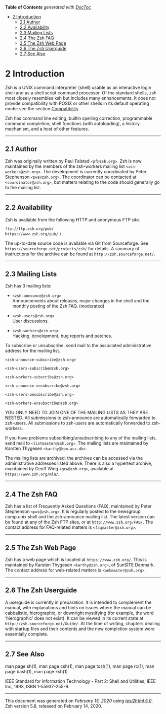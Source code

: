 <!-- START doctoc generated TOC please keep comment here to allow auto update -->
<!-- DON'T EDIT THIS SECTION, INSTEAD RE-RUN doctoc TO UPDATE -->
**Table of Contents**  *generated with [DocToc](https://github.com/thlorenz/doctoc)*

- [2 Introduction](#2-introduction)
  - [2.1 Author](#21-author)
  - [2.2 Availability](#22-availability)
  - [2.3 Mailing Lists](#23-mailing-lists)
  - [2.4 The Zsh FAQ](#24-the-zsh-faq)
  - [2.5 The Zsh Web Page](#25-the-zsh-web-page)
  - [2.6 The Zsh Userguide](#26-the-zsh-userguide)
  - [2.7 See Also](#27-see-also)

<!-- END doctoc generated TOC please keep comment here to allow auto update -->

<span id="Introduction"></span> <span id="Introduction-1"></span>

# 2 Introduction

<span id="index-introduction"></span>

Zsh is a UNIX command interpreter (shell) usable as an interactive login
shell and as a shell script command processor. Of the standard shells,
zsh most closely resembles ksh but includes many enhancements. It does
not provide compatibility with POSIX or other shells in its default
operating mode: see the section
[Compatibility](Invocation.html#Compatibility).

Zsh has command line editing, builtin spelling correction, programmable
command completion, shell functions (with autoloading), a history
mechanism, and a host of other features.

-----

<span id="Author"></span> <span id="Author-1"></span>

## 2.1 Author

<span id="index-author"></span>

Zsh was originally written by Paul Falstad `<pf@zsh.org>`. Zsh is now
maintained by the members of the zsh-workers mailing list
`<zsh-workers@zsh.org>`. The development is currently coordinated by
Peter Stephenson `<pws@zsh.org>`. The coordinator can be contacted at
`<coordinator@zsh.org>`, but matters relating to the code should
generally go to the mailing list.

-----

<span id="Availability"></span> <span id="Availability-1"></span>

## 2.2 Availability

Zsh is available from the following HTTP and anonymous FTP site.

<span id="index-FTP-sites-for-zsh"></span>
<span id="index-acquiring-zsh-by-FTP"></span>
<span id="index-availability-of-zsh"></span>

`ftp://ftp.zsh.org/pub/`  
`https://www.zsh.org/pub/` )

The up-to-date source code is available via Git from Sourceforge. See
`https://sourceforge.net/projects/zsh/` for details. A summary of
instructions for the archive can be found at
`http://zsh.sourceforge.net/`.

-----

<span id="Mailing-Lists"></span> <span id="Mailing-Lists-1"></span>

## 2.3 Mailing Lists

<span id="index-mailing-lists"></span>

Zsh has 3 mailing lists:

  - `<zsh-announce@zsh.org>`  
    Announcements about releases, major changes in the shell and the
    monthly posting of the Zsh FAQ. (moderated)

  - `<zsh-users@zsh.org>`  
    User discussions.

  - `<zsh-workers@zsh.org>`  
    Hacking, development, bug reports and patches.

To subscribe or unsubscribe, send mail to the associated administrative
address for the mailing list.

`<zsh-announce-subscribe@zsh.org>`

`<zsh-users-subscribe@zsh.org>`

`<zsh-workers-subscribe@zsh.org>`

`<zsh-announce-unsubscribe@zsh.org>`

`<zsh-users-unsubscribe@zsh.org>`

`<zsh-workers-unsubscribe@zsh.org>`

  

YOU ONLY NEED TO JOIN ONE OF THE MAILING LISTS AS THEY ARE NESTED. All
submissions to zsh-announce are automatically forwarded to zsh-users.
All submissions to zsh-users are automatically forwarded to zsh-workers.

If you have problems subscribing/unsubscribing to any of the mailing
lists, send mail to `<listmaster@zsh.org>`. The mailing lists are
maintained by Karsten Thygesen `<karthy@kom.auc.dk>`.

The mailing lists are archived; the archives can be accessed via the
administrative addresses listed above. There is also a hypertext
archive, maintained by Geoff Wing `<gcw@zsh.org>`, available at
`https://www.zsh.org/mla/`.

-----

<span id="The-Zsh-FAQ"></span> <span id="The-Zsh-FAQ-1"></span>

## 2.4 The Zsh FAQ

Zsh has a list of Frequently Asked Questions (FAQ), maintained by Peter
Stephenson `<pws@zsh.org>`. It is regularly posted to the newsgroup
comp.unix.shell and the zsh-announce mailing list. The latest version
can be found at any of the Zsh FTP sites, or at
`http://www.zsh.org/FAQ/`. The contact address for FAQ-related matters
is `<faqmaster@zsh.org>`.

-----

<span id="The-Zsh-Web-Page"></span>
<span id="The-Zsh-Web-Page-1"></span>

## 2.5 The Zsh Web Page

Zsh has a web page which is located at `https://www.zsh.org/`. This is
maintained by Karsten Thygesen `<karthy@zsh.org>`, of SunSITE Denmark.
The contact address for web-related matters is `<webmaster@zsh.org>`.

-----

<span id="The-Zsh-Userguide"></span>
<span id="The-Zsh-Userguide-1"></span>

## 2.6 The Zsh Userguide

A userguide is currently in preparation. It is intended to complement
the manual, with explanations and hints on issues where the manual can
be cabbalistic, hierographic, or downright mystifying (for example, the
word ‘hierographic’ does not exist). It can be viewed in its current
state at `http://zsh.sourceforge.net/Guide/`. At the time of writing,
chapters dealing with startup files and their contents and the new
completion system were essentially complete.

-----

<span id="See-Also"></span> <span id="See-Also-1"></span>

## 2.7 See Also

man page sh(1), man page csh(1), man page tcsh(1), man page rc(1), man
page bash(1), man page ksh(1)

IEEE Standard for information Technology - Part 2: Shell and Utilities,
IEEE Inc, 1993, ISBN 1-55937-255-9.

-----

This document was generated on *February 15, 2020* using
[*texi2html 5.0*](http://www.nongnu.org/texi2html/).  
Zsh version 5.8, released on February 14, 2020.
